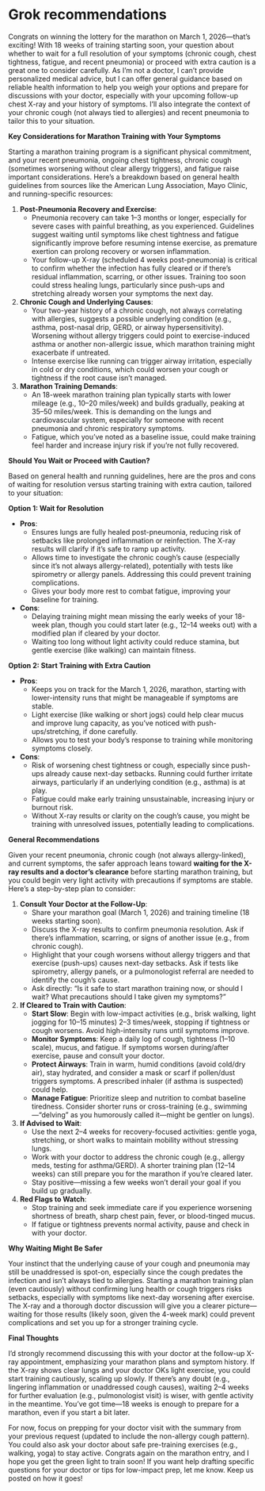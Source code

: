 # Grok recommendations

Congrats on winning the lottery for the marathon on March 1, 2026—that’s exciting! With 18 weeks of training starting soon, your question about whether to wait for a full resolution of your symptoms (chronic cough, chest tightness, fatigue, and recent pneumonia) or proceed with extra caution is a great one to consider carefully. As I’m not a doctor, I can’t provide personalized medical advice, but I can offer general guidance based on reliable health information to help you weigh your options and prepare for discussions with your doctor, especially with your upcoming follow-up chest X-ray and your history of symptoms. I’ll also integrate the context of your chronic cough (not always tied to allergies) and recent pneumonia to tailor this to your situation.

**Key Considerations for Marathon Training with Your Symptoms**

Starting a marathon training program is a significant physical commitment, and your recent pneumonia, ongoing chest tightness, chronic cough (sometimes worsening without clear allergy triggers), and fatigue raise important considerations. Here’s a breakdown based on general health guidelines from sources like the American Lung Association, Mayo Clinic, and running-specific resources:

1. **Post-Pneumonia Recovery and Exercise**:
    - Pneumonia recovery can take 1–3 months or longer, especially for severe cases with painful breathing, as you experienced. Guidelines suggest waiting until symptoms like chest tightness and fatigue significantly improve before resuming intense exercise, as premature exertion can prolong recovery or worsen inflammation.
    - Your follow-up X-ray (scheduled 4 weeks post-pneumonia) is critical to confirm whether the infection has fully cleared or if there’s residual inflammation, scarring, or other issues. Training too soon could stress healing lungs, particularly since push-ups and stretching already worsen your symptoms the next day.
2. **Chronic Cough and Underlying Causes**:
    - Your two-year history of a chronic cough, not always correlating with allergies, suggests a possible underlying condition (e.g., asthma, post-nasal drip, GERD, or airway hypersensitivity). Worsening without allergy triggers could point to exercise-induced asthma or another non-allergic issue, which marathon training might exacerbate if untreated.
    - Intense exercise like running can trigger airway irritation, especially in cold or dry conditions, which could worsen your cough or tightness if the root cause isn’t managed.
3. **Marathon Training Demands**:
    - An 18-week marathon training plan typically starts with lower mileage (e.g., 10–20 miles/week) and builds gradually, peaking at 35–50 miles/week. This is demanding on the lungs and cardiovascular system, especially for someone with recent pneumonia and chronic respiratory symptoms.
    - Fatigue, which you’ve noted as a baseline issue, could make training feel harder and increase injury risk if you’re not fully recovered.

**Should You Wait or Proceed with Caution?**

Based on general health and running guidelines, here are the pros and cons of waiting for resolution versus starting training with extra caution, tailored to your situation:

**Option 1: Wait for Resolution**

- **Pros**:
    - Ensures lungs are fully healed post-pneumonia, reducing risk of setbacks like prolonged inflammation or reinfection. The X-ray results will clarify if it’s safe to ramp up activity.
    - Allows time to investigate the chronic cough’s cause (especially since it’s not always allergy-related), potentially with tests like spirometry or allergy panels. Addressing this could prevent training complications.
    - Gives your body more rest to combat fatigue, improving your baseline for training.
- **Cons**:
    - Delaying training might mean missing the early weeks of your 18-week plan, though you could start later (e.g., 12–14 weeks out) with a modified plan if cleared by your doctor.
    - Waiting too long without light activity could reduce stamina, but gentle exercise (like walking) can maintain fitness.

**Option 2: Start Training with Extra Caution**

- **Pros**:
    - Keeps you on track for the March 1, 2026, marathon, starting with lower-intensity runs that might be manageable if symptoms are stable.
    - Light exercise (like walking or short jogs) could help clear mucus and improve lung capacity, as you’ve noticed with push-ups/stretching, if done carefully.
    - Allows you to test your body’s response to training while monitoring symptoms closely.
- **Cons**:
    - Risk of worsening chest tightness or cough, especially since push-ups already cause next-day setbacks. Running could further irritate airways, particularly if an underlying condition (e.g., asthma) is at play.
    - Fatigue could make early training unsustainable, increasing injury or burnout risk.
    - Without X-ray results or clarity on the cough’s cause, you might be training with unresolved issues, potentially leading to complications.

**General Recommendations**

Given your recent pneumonia, chronic cough (not always allergy-linked), and current symptoms, the safer approach leans toward **waiting for the X-ray results and a doctor’s clearance** before starting marathon training, but you could begin very light activity with precautions if symptoms are stable. Here’s a step-by-step plan to consider:

1. **Consult Your Doctor at the Follow-Up**:
    - Share your marathon goal (March 1, 2026) and training timeline (18 weeks starting soon).
    - Discuss the X-ray results to confirm pneumonia resolution. Ask if there’s inflammation, scarring, or signs of another issue (e.g., from chronic cough).
    - Highlight that your cough worsens without allergy triggers and that exercise (push-ups) causes next-day setbacks. Ask if tests like spirometry, allergy panels, or a pulmonologist referral are needed to identify the cough’s cause.
    - Ask directly: “Is it safe to start marathon training now, or should I wait? What precautions should I take given my symptoms?”
2. **If Cleared to Train with Caution**:
    - **Start Slow**: Begin with low-impact activities (e.g., brisk walking, light jogging for 10–15 minutes) 2–3 times/week, stopping if tightness or cough worsens. Avoid high-intensity runs until symptoms improve.
    - **Monitor Symptoms**: Keep a daily log of cough, tightness (1–10 scale), mucus, and fatigue. If symptoms worsen during/after exercise, pause and consult your doctor.
    - **Protect Airways**: Train in warm, humid conditions (avoid cold/dry air), stay hydrated, and consider a mask or scarf if pollen/dust triggers symptoms. A prescribed inhaler (if asthma is suspected) could help.
    - **Manage Fatigue**: Prioritize sleep and nutrition to combat baseline tiredness. Consider shorter runs or cross-training (e.g., swimming—“delving” as you humorously called it—might be gentler on lungs).
3. **If Advised to Wait**:
    - Use the next 2–4 weeks for recovery-focused activities: gentle yoga, stretching, or short walks to maintain mobility without stressing lungs.
    - Work with your doctor to address the chronic cough (e.g., allergy meds, testing for asthma/GERD). A shorter training plan (12–14 weeks) can still prepare you for the marathon if you’re cleared later.
    - Stay positive—missing a few weeks won’t derail your goal if you build up gradually.
4. **Red Flags to Watch**:
    - Stop training and seek immediate care if you experience worsening shortness of breath, sharp chest pain, fever, or blood-tinged mucus.
    - If fatigue or tightness prevents normal activity, pause and check in with your doctor.

**Why Waiting Might Be Safer**

Your instinct that the underlying cause of your cough and pneumonia may still be unaddressed is spot-on, especially since the cough predates the infection and isn’t always tied to allergies. Starting a marathon training plan (even cautiously) without confirming lung health or cough triggers risks setbacks, especially with symptoms like next-day worsening after exercise. The X-ray and a thorough doctor discussion will give you a clearer picture—waiting for those results (likely soon, given the 4-week mark) could prevent complications and set you up for a stronger training cycle.

**Final Thoughts**

I’d strongly recommend discussing this with your doctor at the follow-up X-ray appointment, emphasizing your marathon plans and symptom history. If the X-ray shows clear lungs and your doctor OKs light exercise, you could start training cautiously, scaling up slowly. If there’s any doubt (e.g., lingering inflammation or unaddressed cough causes), waiting 2–4 weeks for further evaluation (e.g., pulmonologist visit) is wiser, with gentle activity in the meantime. You’ve got time—18 weeks is enough to prepare for a marathon, even if you start a bit later.

For now, focus on prepping for your doctor visit with the summary from your previous request (updated to include the non-allergy cough pattern). You could also ask your doctor about safe pre-training exercises (e.g., walking, yoga) to stay active. Congrats again on the marathon entry, and I hope you get the green light to train soon! If you want help drafting specific questions for your doctor or tips for low-impact prep, let me know. Keep us posted on how it goes!